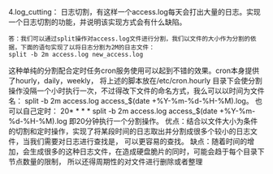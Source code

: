 4.log_cutting：
日志切割，有这样一个access.log每天会打出大量的日志。实现一个日志切割的功能，并说明该实现方式会有什么缺陷。

	答：我们可以通过split操作对access.log文件进行分割，我们以文件的大小作为分割的依据，下面的语句实现了以将日志分割为2M的日志文件：
	split -b 2m access.log new_access.log
  这种单纯的分割配合定时任务cron服务使用可以起到不错的效果。cron本身提供了hourly，daily，weekly，
  将上述的脚本放在/etc/cron.hourly 目录下会使分割操作没隔一个小时执行一次，不过得改下文件的命名方式，我么可以以时间为文件名：
  split -b 2m access.log access_$(date +%Y-%m-%d-%H-%M).log。
  也可以自己定时：
  20* * * * split -b 2m access.log access_$(date +%Y-%m-%d-%H-%M).log 即20分钟执行一个分割操作。
  优点：结合以文件大小为条件的切割和定时操作，实现了将某段时间的日志取出并分割成很多个较小的日志文件，当我们需要对日志进行查找是，
  可以更容易的查找。
  缺点：随着时间的增加，会生成很多的这种日志文件，在造成硬盘脆片的同时，可能会趋于每个目录下节点数量的限制，
  所以还得周期性的对文件进行删除或者整理
